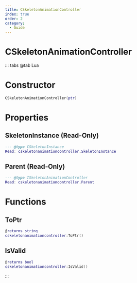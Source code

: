 ```yaml
---
title: CSkeletonAnimationController
index: true
order: 2
category:
  - Guide
---
```


# CSkeletonAnimationController

::: tabs
@tab Lua
# Constructor
```lua
CSkeletonAnimationController(ptr)
```
# Properties
## SkeletonInstance (Read-Only)
```lua
--- @type CSkeletonInstance
Read: cskeletonanimationcontroller.SkeletonInstance
```
## Parent (Read-Only)
```lua
--- @type ISkeletonAnimationController
Read: cskeletonanimationcontroller.Parent
```
# Functions
## ToPtr
```lua
@returns string
cskeletonanimationcontroller:ToPtr()
```
## IsValid
```lua
@returns bool
cskeletonanimationcontroller:IsValid()
```

:::